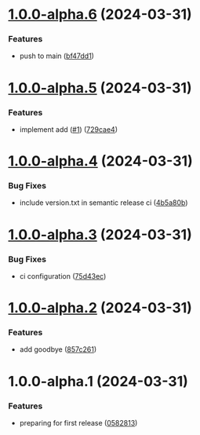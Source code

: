 # [1.0.0-alpha.6](https://github.com/kahojyun/semantic-release-test/compare/v1.0.0-alpha.5...v1.0.0-alpha.6) (2024-03-31)


### Features

* push to main ([bf47dd1](https://github.com/kahojyun/semantic-release-test/commit/bf47dd192446c6d5bbf1f8bbf1066c99cd949664))

# [1.0.0-alpha.5](https://github.com/kahojyun/semantic-release-test/compare/v1.0.0-alpha.4...v1.0.0-alpha.5) (2024-03-31)


### Features

* implement add ([#1](https://github.com/kahojyun/semantic-release-test/issues/1)) ([729cae4](https://github.com/kahojyun/semantic-release-test/commit/729cae44033995ef1bec50d4230ac674480dbd73))

# [1.0.0-alpha.4](https://github.com/kahojyun/semantic-release-test/compare/v1.0.0-alpha.3...v1.0.0-alpha.4) (2024-03-31)


### Bug Fixes

* include version.txt in semantic release ci ([4b5a80b](https://github.com/kahojyun/semantic-release-test/commit/4b5a80b6154dfc957b04b2c8d16b39ffb8dcee8d))

# [1.0.0-alpha.3](https://github.com/kahojyun/semantic-release-test/compare/v1.0.0-alpha.2...v1.0.0-alpha.3) (2024-03-31)


### Bug Fixes

* ci configuration ([75d43ec](https://github.com/kahojyun/semantic-release-test/commit/75d43ec55055c0b6e4d8398036218f7929e81d8c))

# [1.0.0-alpha.2](https://github.com/kahojyun/semantic-release-test/compare/v1.0.0-alpha.1...v1.0.0-alpha.2) (2024-03-31)


### Features

* add goodbye ([857c261](https://github.com/kahojyun/semantic-release-test/commit/857c261e92c283c93bcde40ef01163d94e5f8d13))

# 1.0.0-alpha.1 (2024-03-31)


### Features

* preparing for first release ([0582813](https://github.com/kahojyun/semantic-release-test/commit/0582813dbc61a12226bd2be9ea6de59ebd95cfaa))
